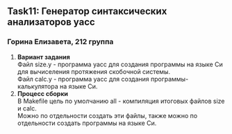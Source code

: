 ## Task11: Генератор синтаксических анализаторов yacc   
### Горина Елизавета, 212 группа    
  
1. __Вариант задания__  
    Файл size.y - программа yacc для создания программы на языке Си для вычиселения протяжения скобочной системы.  
    Файл calc.y - программа yacc для создания программы-калькулятора на языке Си.  
2. __Процесс сборки__  
    В Makefile цель по умолчанию all - компиляция итоговых файлов size и calc.  
    Можно по отдельности создать эти файлы, также можно по отдельности создать программы на языке Си.   


 

